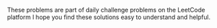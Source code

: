 These problems are part of daily challenge problems on the LeetCode platform
I hope you find these solutions easy to understand and helpful.

